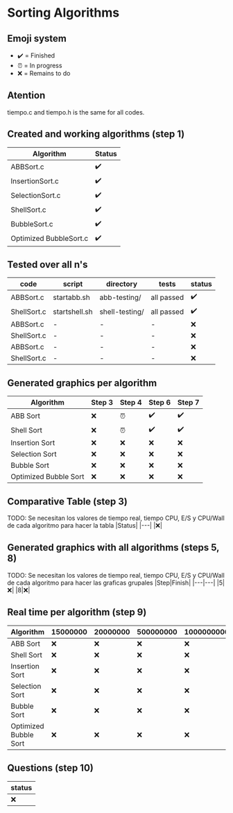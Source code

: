# Sorting Algorithms

## Emoji system
- ✔️ = Finished
- ⏰ = In progress
- ❌ = Remains to do

## Atention
tiempo.c and tiempo.h is the same for all codes.

## Created and working algorithms (step 1)
|Algorithm|Status|
|---|---|
|ABBSort.c|✔️|
|InsertionSort.c|✔️|
|SelectionSort.c|✔️|
|ShellSort.c|✔️|
|BubbleSort.c|✔️|
|Optimized BubbleSort.c|✔️|

## Tested over all n's 

|code|script|directory|tests|status|
|---|---|---|---|---|
|ABBSort.c|startabb.sh|abb-testing/|all passed|✔️|
|ShellSort.c|startshell.sh|shell-testing/|all passed|✔️|
|ABBSort.c|-|-|-|❌|
|ShellSort.c|-|-|-|❌|
|ABBSort.c|-|-|-|❌|
|ShellSort.c|-|-|-|❌|


## Generated graphics per algorithm

|Algorithm|Step 3|Step 4|Step 6|Step 7|
|---|---|---|---|---|
|ABB Sort|❌|⏰|✔️|✔️|
|Shell Sort|❌|⏰|✔️|✔️|
|Insertion Sort|❌|❌|❌|❌|
|Selection Sort|❌|❌|❌|❌|
|Bubble Sort|❌|❌|❌|❌|
|Optimized Bubble Sort|❌|❌|❌|❌|

## Comparative Table (step 3)
TODO: Se necesitan los valores de tiempo real, tiempo CPU, E/S y CPU/Wall de cada algoritmo para hacer la tabla
|Status|
|---|
|❌|


## Generated graphics with all algorithms (steps 5, 8)

TODO: Se necesitan los valores de tiempo real, tiempo CPU, E/S y CPU/Wall de cada algoritmo para hacer las graficas grupales
|Step|Finish|
|---|---|
|5|❌|
|8|❌|

## Real time per algorithm (step 9)

|Algorithm|15000000|20000000|500000000|1000000000|5000000000
|---|---|---|---|---|---|
|ABB Sort|❌|❌|❌|❌|❌|
|Shell Sort|❌|❌|❌|❌|❌|
|Insertion Sort|❌|❌|❌|❌|❌|
|Selection Sort|❌|❌|❌|❌|❌|
|Bubble Sort|❌|❌|❌|❌|❌|
|Optimized Bubble Sort|❌|❌|❌|❌|❌|

## Questions (step 10)

|status|
|---|
|❌|